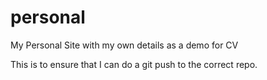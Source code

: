 # personal
My Personal Site with my own details as a demo for CV

This is to ensure that I can do a git push to the correct repo.
